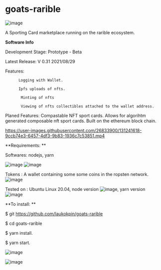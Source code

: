 # goats-rarible

![image](https://user-images.githubusercontent.com/26833900/131241057-666a828c-529a-4fa3-8a05-29db4cbc549c.png)

A Sporting Card marketplace running on the rarible ecosystem.


**Software Info**

Development Stage: Prototype - Beta 

Latest Release: V 0.31 2021/08/29

Features: 

          Logging with Wallet.

          Ipfs uploads of nfts.
          
           Minting of nfts
           
           Viewing of nfts collectibles attached to the wallet address.
           
 
 Planed Features: Compastable NFT sport cards. Allows for algorihtm generated composable nft sport cards. Built on the ethereum block chain.  

https://user-images.githubusercontent.com/26833900/131241618-9ccb74e3-6457-4df3-9b83-1936c7c53851.mp4



**Requirements: **
  
  Softwares: nodejs, yarn

![image](https://user-images.githubusercontent.com/26833900/131241686-b5b4bd5a-82ac-4368-9de7-24bc9b485241.png)
![image](https://user-images.githubusercontent.com/26833900/131241680-9bb15876-eed3-4439-9fc8-5b4438d0c5b1.png)


  Tokens : A wallet containing some some coins in the ropsten network.
  ![image](https://user-images.githubusercontent.com/26833900/131241711-0d13f832-a3cf-4a88-995c-ca23760cc808.png)


  Tested on : Ubuntu Linux 20.04, node version ![image](https://user-images.githubusercontent.com/26833900/131241335-0d8c550b-4373-4878-949e-3b1f3a2979e3.png), yarn version ![image](https://user-images.githubusercontent.com/26833900/131241342-9d772a45-6451-49e4-b50d-94eed515309c.png)



**To install: **

$ git https://github.com/laukokpin/goats-rarible

$ cd goats-rarible

$ yarn install.

$ yarn start.

![image](https://user-images.githubusercontent.com/26833900/131241195-cff95170-b50c-4cca-9f32-0ec5416090cd.png)

![image](https://user-images.githubusercontent.com/26833900/131241038-e05ff337-8241-4b05-a219-7e5f43507dfa.png)


